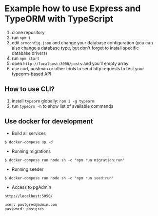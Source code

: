 # Example how to use Express and TypeORM with TypeScript

1. clone repository 
2. run `npm i`
3. edit `ormconfig.json` and change your database configuration (you can also change a database type, but don't forget to install specific database drivers)
4. run `npm start`
5. open `http://localhost:3000/posts` and you'll empty array
6. use curl, postman or other tools to send http requests to test your typeorm-based API

## How to use CLI?

1. install `typeorm` globally: `npm i -g typeorm`
2. run `typeorm -h` to show list of available commands

## Use docker for development

* Build all services

```
$ docker-compose up -d
```

* Running migrations

```
$ docker-compose run node sh -c "npm run migration:run"
```

* Running seeder

```
$ docker-compose run node sh -c "npm run seed:run"
```

* Access to pgAdmin

```
http://localhost:5050/

user: postgres@admin.com
password: postgres
```
